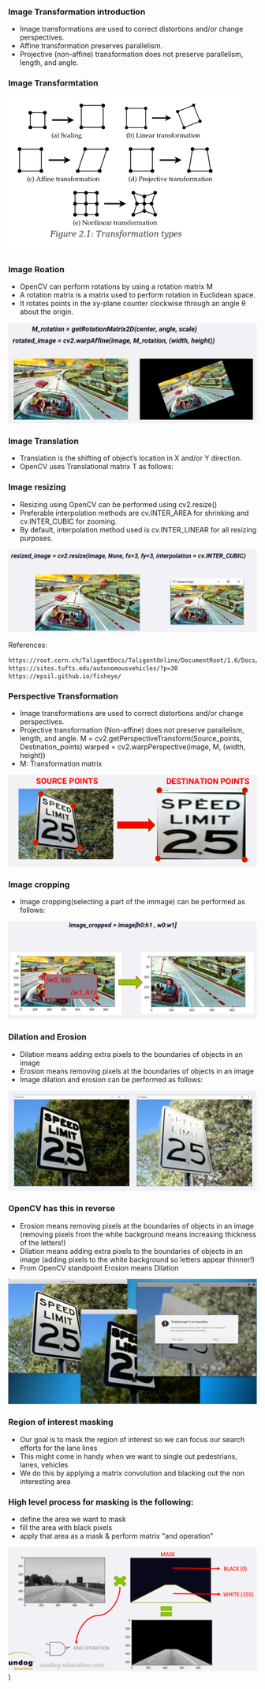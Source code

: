 ### Image Transformation introduction

* Image transformations are used to correct distortions and/or change perspectives.
* Affine transformation preserves parallelism.
* Projective (non-affine) transformation does not preserve parallelism, length, and angle.

### Image Transformtation

![IMG](https://github.com/mpruna/Deep_Learning_And_Computer_Vision/blob/master/Computer_vision_Basics_2(Image_maniuplation)/images/image_transformation.png)

### Image Roation

* OpenCV can perform rotations by using a rotation matrix M
* A rotation matrix is a matrix used to perform rotation in Euclidean space.
* It rotates points in the xy-plane counter clockwise through an angle θ about the origin.

![IMG](https://github.com/mpruna/Deep_Learning_And_Computer_Vision/blob/master/Computer_vision_Basics_2(Image_maniuplation)/images/image_rotation.png)

### Image Translation

* Translation is the shifting of object’s location in X and/or Y direction.
* OpenCV uses Translational matrix T as follows:

### Image resizing

* Resizing using OpenCV can be performed using cv2.resize()
* Preferable interpolation methods are cv.INTER_AREA for shrinking and cv.INTER_CUBIC for zooming.
* By default, interpolation method used is cv.INTER_LINEAR for all resizing purposes.

![IMG](https://github.com/mpruna/Deep_Learning_And_Computer_Vision/blob/master/Computer_vision_Basics_2(Image_maniuplation)/images/image_resize.png)

References:
    
    https://root.cern.ch/TaligentDocs/TaligentOnline/DocumentRoot/1.0/Docs/books/GS/GS_27.html
    https://sites.tufts.edu/autonomousvehicles/?p=30
    https://epsil.github.io/fisheye/

### Perspective Transformation

* Image transformations are used to correct distortions and/or change perspectives.
* Projective transformation (Non-affine) does not preserve parallelism, length, and angle.
M = cv2.getPerspectiveTransform(Source_points, Destination_points)
warped = cv2.warpPerspective(image, M, (width, height))
* M: Transformation matrix

![IMG](https://github.com/mpruna/Deep_Learning_And_Computer_Vision/blob/master/Computer_vision_Basics_2(Image_maniuplation)/images/image_transform.png)


### Image cropping

* Image cropping(selecting a part of the immage) can be performed as follows:

![IMG](https://github.com/mpruna/Deep_Learning_And_Computer_Vision/blob/master/Computer_vision_Basics_2(Image_maniuplation)/images/cropped_image.png)

### Dilation and Erosion

* Dilation means adding extra pixels to the boundaries of objects in an image
* Erosion means removing pixels at the boundaries of objects in an image
* Image dilation and erosion can be performed as follows:

![IMG](https://github.com/mpruna/Deep_Learning_And_Computer_Vision/blob/master/Computer_vision_Basics_2(Image_maniuplation)/images/dilation_erosion_2.png)

### OpenCV has this in reverse

* Erosion means removing pixels at the boundaries of objects in an image (removing pixels from the white background
means increasing thickness of the letters!)
* Dilation means adding extra pixels to the boundaries of objects in an image (adding pixels to the white background so
letters appear thinner!)
* From OpenCV standpoint Erosion means Dilation

![IMG](https://github.com/mpruna/Deep_Learning_And_Computer_Vision/blob/master/Computer_vision_Basics_2(Image_maniuplation)/images/erorion_dilation.png)


### Region of interest masking

* Our goal is to mask the region of interest so we can focus our search efforts for the lane lines
* This might come in handy when we want to single out pedestrians, lanes, vehicles
* We do this by applying a matrix convolution and blacking out the non interesting area

### High level process for masking is the following:
* define the area we want to mask
* fill the area with black pixels
* apply that area as a mask & perform matrix "and operation"  

![IMG](https://github.com/mpruna/Deep_Learning_And_Computer_Vision/blob/master/Computer_vision_Basics_2(Image_maniuplation)/images/region_of_interest.png))
